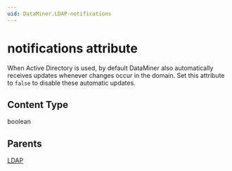 ```yaml
---
uid: DataMiner.LDAP-notifications
---
```


# notifications attribute

When Active Directory is used, by default DataMiner also automatically receives updates whenever changes occur in the domain. Set this attribute to `false` to disable these automatic updates.

## Content Type

boolean

## Parents

[LDAP](xref:DataMiner.LDAP)
